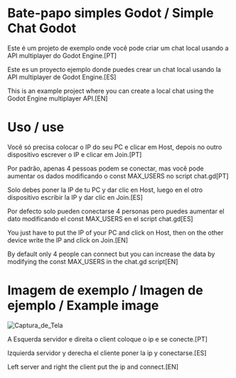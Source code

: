 # Bate-papo simples Godot / Simple Chat Godot

Este é um projeto de exemplo onde você pode criar um chat local usando a API multiplayer do Godot Engine.[PT]

Este es un proyecto ejemplo donde puedes crear un chat local usando la API multiplayer de Godot Engine.[ES]

This is an example project where you can create a local chat using the Godot Engine multiplayer API.[EN]

# Uso / use

Você só precisa colocar o IP do seu PC e clicar em Host, depois no outro dispositivo escrever o IP e clicar em Join.[PT]

Por padrão, apenas 4 pessoas podem se conectar, mas você pode aumentar os dados modificando o const MAX_USERS no script chat.gd[PT]


Solo debes poner la IP de tu PC y dar clic en Host, luego en el otro dispositivo escribir la IP y dar clic en Join.[ES]

Por defecto solo pueden conectarse 4 personas pero puedes aumentar el dato modificando el const MAX_USERS en el script chat.gd[ES]


You just have to put the IP of your PC and click on Host, then on the other device write the IP and click on Join.[EN]

By default only 4 people can connect but you can increase the data by modifying the const MAX_USERS in the chat.gd script[EN]

# Imagem de exemplo / Imagen de ejemplo / Example image
![Captura_de_Tela](https://user-images.githubusercontent.com/19380442/162632478-22a40179-9acf-43cf-8ce6-38a7afd0f9a9.png)

A Esquerda  servidor e direita o client coloque o ip e se conecte.[PT]

Izquierda servidor y derecha el cliente poner la ip y conectarse.[ES]

Left server and right the client put the ip and connect.[EN]
